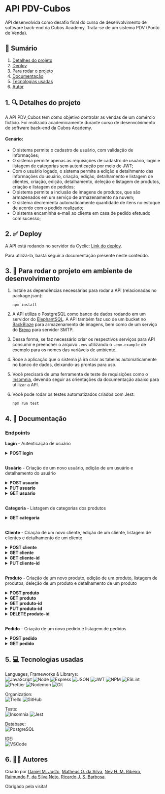 # API PDV-Cubos

API desenvolvida como desafio final do curso de desenvolvimento de software back-end da Cubos Academy. Trata-se de um sistema PDV (Ponto de Venda).

## 📜 Sumário

1. [Detalhes do projeto](https://github.com/iadevmatth/desafio-backend-modulo-05-sistema-pdv-b2b-ifood-t04#1--detalhes-do-projeto)
2. [Deploy](https://github.com/iadevmatth/desafio-backend-modulo-05-sistema-pdv-b2b-ifood-t04#2--deploy)
3. [Para rodar o projeto](https://github.com/iadevmatth/desafio-backend-modulo-05-sistema-pdv-b2b-ifood-t04#3--para-rodar-o-projeto)
4. [Documentação](https://github.com/iadevmatth/desafio-backend-modulo-05-sistema-pdv-b2b-ifood-t04#4--documenta%C3%A7%C3%A3o)
5. [Tecnologias usadas](https://github.com/iadevmatth/desafio-backend-modulo-05-sistema-pdv-b2b-ifood-t04#5--tecnologias-usadas)
6. [Autor](https://github.com/iadevmatth/desafio-backend-modulo-05-sistema-pdv-b2b-ifood-t04#6--autores)

## 1. 🔍 Detalhes do projeto

A API PDV_Cubos tem como objetivo controlar as vendas de um comércio fictício. Foi realizado academicamente durante curso de desenvolvimento de software back-end da Cubos Academy.

#### Cenário:

- O sistema permite o cadastro de usuário, com validação de informações;
- O sistema permite apenas as requisições de cadastro de usuário, login e listagem de categorias sem autenticação por meio de JWT;
- Com o usuário logado, o sistema permite a edição e detalhmento das informações do usuário, criação, edição, detalhamento e listagem de clientes, criação, edição, detalhamento, deleção e listagem de produtos, criação e listagem de pedidos;
- O sistema permite a inclusão de imagens de produtos, que são armazenados em um serviço de armazenamento na nuvem;
- O sistema decrementa automaticamente quantidade de itens no estoque de acordo com o pedido realizado;
- O sistema encaminha e-mail ao cliente em casa de pedido efetuado com sucesso;

## 2. ✅ Deploy

A API está rodando no servidor da Cyclic: [Link do deploy](https://pdv-deploy-cubos.cyclic.app).

Para utilizá-la, basta seguir a documentação presente neste conteúdo.

## 3. 🔌 Para rodar o projeto em ambiente de desenvolvimento

1. Instale as dependências necessárias para rodar a API (relacionadas no package.json):

   ```
   npm install
   ```

2. A API utiliza o PostgreSQL como banco de dados rodando em um servidor do [ElephantSQL](https://www.elephantsql.com/). A API também faz uso de um bucket no [BackBlaze](https://www.backblaze.com/) para armazenamento de imagens, bem como de um serviço do [Brevo](https://www.brevo.com/pt/) para servidor SMTP.

3. Dessa forma, se faz necessário criar os respectivos serviços para API consumir e preencher o arquivo `.env` utilizando o `.env.example` de exemplo para os nomes das variáveis de ambiente.

4. Rode a aplicação que o sistema já irá criar as tabelas automaticamente no banco de dados, deixando-as prontas para uso.

5. Você precisará de uma ferramenta de teste de requisições como o [Insomnia](https://insomnia.rest/), devendo seguir as orientações da documentação abaixo para utilizar a API.

6. Você pode rodar os testes automatizados criados com Jest:
   ```
   npm run test
   ```

## 4. 📖 Documentação

### Endpoints

**Login** - Autenticação de usuário <br/>

<details>
<summary><b>POST login</b></summary>

Logar com um usuário por meio de `email` e `password`. Retorna um token JWT para ser utilizado nas requisições.

**Request**

| **Nome** | **Obrigatório** | **Tipo** | **Descrição**     |
| :------- | :-------------- | :------- | :---------------- |
| email    | sim             | `string` | E-mail do usuário |
| password | sim             | `string` | Senha do usuário  |

> **_NOTA:_** Não é necessário enviar Token JWT via Authorization Header.

Exemplo de requisição:

```json
{
  "email": "fulano@email.com",
  "senha": "password"
}
```

**Response**

Sucesso

```json
{
  "type": "Bearer",
  "token": "abcdefghijklmno.abcdefghijklmnopqrstuvwxyz.abcdefghijklmnop"
}
```

`status: 200` <br /><br /> Erro comum

```json
{
  "message": "Invalid email and/or password."
}
```

`status: 401`

</details>
<br/>

**Usuário** - Criação de um novo usuário, edição de um usuário e detalhamento do usuário <br/>

<details>
<summary><b>POST usuario</b></summary>

Criar um usuário para poder utilizar a API e jogar D&D.

**Request**

| **Nome** | **Obrigatório** | **Tipo** | **Descrição**    |
| :------- | :-------------- | :------- | :--------------- |
| nome     | sim             | `string` | Nome do usuário  |
| email    | sim             | `string` | Email do usuário |
| senha    | sim             | `string` | Senha do usuário |

> **_NOTA:_** Não é necessário enviar Token JWT via Authorization Header.

Exemplo de requisição:

```json
{
  "nome": "Fulano",
  "email": "fulano@email.com",
  "senha": "password"
}
```

**Response**

Sucesso

```json
{
  "id": 1,
  "name": "Fulano",
  "email": "fulano@email.com"
}
```

`status: 201` <br /><br /> Erros comuns

```json
{
  "message": "Email already exists."
}
```

`status: 400`

```json
{
  "message": "The password must at least 6 characters"
}
```

`status: 400`

</details>

<details>
<summary><b>PUT usuario</b></summary>

Editar um usuário. Apenas nome e e-mail podem ser editados (ou apenas um dos dois).

**Request**

| **Nome** | **Obrigatório** | **Tipo** | **Descrição**    |
| :------- | :-------------- | :------- | :--------------- |
| nome     | sim             | `string` | Nome do usuário  |
| email    | sim             | `string` | Email do usuário |
| senha    | sim             | `string` | Senha do usuário |

> **_NOTA:_** É necessário enviar Token JWT via Authorization Header.

Exemplo de requisição:

```json
{
  "name": "Fulano Editado",
  "email": "fulano.editado@email.com",
  "password": "password"
}
```

**Response**

Sucesso <br/> `no body returned for response` <br/> `status: 204` <br/><br/> Erros comuns

```json
{
  "message": "Email already in use"
}
```

`status: 400`

</details>

<details>
<summary><b>GET usuario</b></summary>

Detalhar um usuário. O `id` é enviado automaticamente com o token.

**Request**

`Não é necessário enviar dados na requisição`

> **_NOTA:_** É necessário enviar Token JWT via Authorization Header.

**Response**

Sucesso

```json
{
  "id": 1,
  "name": "Fulano",
  "email": "fulano@email.com"
}
```

`status: 200` <br /> Erros comuns

```json
{
  "message": "User not found."
}
```

`status: 404`

</details>
<br/>

**Categoria** - Listagem de categorias dos produtos <br/>

<details>
<summary><b>GET categoria</b></summary>

Listar categorias.

**Request**

`Não é necessário enviar dados na requisição`

> **_NOTA:_** Não é necessário enviar Token JWT via Authorization Header.

**Response**

Sucesso

```json
[
  {
    "id": 1,
    "descricao": "Informática"
  },
  {
    "id": 2,
    "descricao": "Celulares"
  },
  {
    "id": 3,
    "descricao": "Beleza e Perfumaria"
  }
]
```

`status: 200`

Sucesso sem retorno

```json
[]
```

`status: 200` <br/>

</details>
<br/>

**Cliente** - Criação de um novo cliente, edição de um cliente, listagem de clientes e detalhamento de um cliente <br/>

<details>
<summary><b>POST cliente</b></summary>

Criar um cliente.

**Request**

| **Nome** | **Obrigatório** | **Tipo** | **Descrição**                 |
| :------- | :-------------- | :------- | :---------------------------- |
| nome     | sim             | `string` | Nome do usuário               |
| email    | sim             | `string` | Email do usuário              |
| cpf      | sim             | `string` | CPF do usuário                |
| cep      | não             | `string` | CEP do endereço do usuário    |
| rua      | não             | `string` | Rua do endereço do usuário    |
| numero   | não             | `string` | Número do endereço do usuário |
| bairro   | não             | `string` | Bairro do endereço do usuário |
| cidade   | não             | `string` | Cidade do endereço do usuário |
| estado   | não             | `string` | Estado do endereço do usuário |

> **_NOTA:_** É necessário enviar Token JWT via Authorization Header.

Exemplo de requisição:

```json
{
  "nome": "Ciclano",
  "email": "ciclano@gmail.com",
  "cpf": "12345678911",
  "cep": "12345678",
  "rua": "Rua 1",
  "numero": "11-A",
  "bairro": "Bairro 1",
  "cidade": "Cidade 1",
  "estado": "Estado 1"
}
```

**Response**

Sucesso

```json
{
  "id": 3,
  "nome": "Ciclano",
  "email": "ciclano@gmail.com",
  "cpf": "12345678911",
  "cep": "12345678",
  "rua": "Rua 1",
  "numero": "11-A",
  "bairro": "Bairro 1",
  "cidade": "Cidade 1",
  "estado": "Estado 1"
}
```

`status: 201` <br /><br /> Erros comuns

```json
{
  "message": "Client already exists."
}
```

`status: 400`

</details>

<details>
<summary><b>GET cliente</b></summary>

Listar clientes.

**Request**

`Não é necessário enviar dados na requisição`

> **_NOTA:_** É necessário enviar Token JWT via Authorization Header.

**Response**

Sucesso

```json
[
  {
    "id": 1,
    "nome": "Beltrano",
    "email": "beltrano@email.com",
    "cpf": "12345678910",
    "cep": null,
    "rua": null,
    "numero": null,
    "bairro": null,
    "cidade": null,
    "estado": null
  },
  {
    "id": 2,
    "nome": "Ciclano",
    "email": "ciclano@gmail.com",
    "cpf": "12345678911",
    "cep": "12345678",
    "rua": "Rua 1",
    "numero": "11-A",
    "bairro": "Bairro 1",
    "cidade": "Cidade 1",
    "estado": "Estado 1"
  }
]
```

`status: 200`

Sucesso sem retorno

```json
[]
```

`status: 200` <br/>

</details>

<details>
<summary><b>GET cliente-id</b></summary>

Detalhar um personagem. O `id` deve ser enviado na url.

**Request**

| **Nome** | **Obrigatório** | **Tipo** | **Descrição**                    |
| :------- | :-------------- | :------- | :------------------------------- |
| id       | sim             | `number` | **Enviar via parâmetro de rota** |

> **_NOTA:_** É necessário enviar Token JWT via Authorization Header.

**Response**

Sucesso

```json
{
  "id": 2,
  "nome": "Ciclano",
  "email": "ciclano@gmail.com",
  "cpf": "12345678911",
  "cep": "12345678",
  "rua": "Rua 1",
  "numero": "11-A",
  "bairro": "Bairro 1",
  "cidade": "Cidade 1",
  "estado": "Estado 1"
}
```

`status: 200`

Erros comuns

```json
{
  "message": "Client not found."
}
```

`status: 404`

</details>

<details>
<summary><b>PUT cliente-id</b></summary>

Alterar os dados do cliente. O `id` deve ser enviado na url.

**Request**

| **Nome** | **Obrigatório** | **Tipo** | **Descrição**                    |
| :------- | :-------------- | :------- | :------------------------------- |
| id       | sim             | `number` | **Enviar via parâmetro de rota** |
| nome     | sim             | `string` | Nome do usuário                  |
| email    | sim             | `string` | Email do usuário                 |
| cpf      | sim             | `string` | CPF do usuário                   |
| cep      | não             | `string` | CEP do endereço do usuário       |
| rua      | não             | `string` | Rua do endereço do usuário       |
| numero   | não             | `string` | Número do endereço do usuário    |
| bairro   | não             | `string` | Bairro do endereço do usuário    |
| cidade   | não             | `string` | Cidade do endereço do usuário    |
| estado   | não             | `string` | Estado do endereço do usuário    |

> **_NOTA:_** É necessário enviar Token JWT via Authorization Header.

Exemplo de requisição:

```json
{
  "nome": "Ciclano Editado",
  "email": "ciclano.editado@gmail.com",
  "cpf": "12345678911",
  "cep": "12345678",
  "rua": "Rua 1",
  "numero": "11-A",
  "bairro": "Bairro 1",
  "cidade": "Cidade 1",
  "estado": "Estado 1"
}
```

**Response**

Sucesso <br/> `no body returned for response` <br/> `status: 204` <br/><br/>

Erros comuns

```json
{
  "message": "Client not found."
}
```

`status: 404`

```json
{
  "message": "Email already exists."
}
```

`status: 400`

```json
{
  "message": "CPF already exists."
}
```

`status: 400`

</details>
<br/>

**Produto** - Criação de um novo produto, edição de um produto, listagem de produtos, deleção de um produto e detalhamento de um produto <br/>

<details>
<summary><b>POST produto</b></summary>

Criar um produto.

**Request**

| **Nome**           | **Obrigatório** | **Tipo** | **Descrição**                  |
| :----------------- | :-------------- | :------- | :----------------------------- |
| descricao          | sim             | `string` | Descrição do produto           |
| quantidade_estoque | sim             | `number` | Quantidade de itens no estoque |
| valor              | sim             | `number` | Valor do produto (em centavos) |
| categoria_id       | sim             | `number` | Id da categoria do produto     |
| produto_imagem     | não             | `file`   | Arquivo de imagem do produto   |

> **_NOTA:_** É necessário enviar Token JWT via Authorization Header.

**Response**

Sucesso

```json
{
  "id": 1,
  "descricao": "Teclado",
  "quantidade_estoque": 50,
  "valor": 10000,
  "categoria_id": 1,
  "produto_imagem": "url_da_imagem"
}
```

`status: 201` <br /><br /> Erros comuns

```json
{
  "message": "Category not found."
}
```

`status: 404`

```json
{
  "message": "Description already exists."
}
```

`status: 400`

</details>

<details>
<summary><b>GET produto</b></summary>

Listar produtos. Pode ser passado um parâmetro query `categoria_id` para listar apenas os produtos de uma categoria específica.

**Request**

| **Nome**     | **Obrigatório** | **Tipo** | **Descrição**                             |
| :----------- | :-------------- | :------- | :---------------------------------------- |
| categoria_id | não             | `number` | **Enviar via parâmetro de query na rota** |

> **_NOTA:_** É necessário enviar Token JWT via Authorization Header.

Exemplo de requisição:

`url/produto?categoria_id=1`

**Response**

Sucesso

```json
[
  {
    "id": 1,
    "descricao": "Teclado X",
    "quantidade_estoque": 25,
    "valor": 10000,
    "categoria_id": 1,
    "produto_imagem": "url/Teclado_X/teclado_x.png"
  },
  {
    "id": 2,
    "descricao": "Teclado Y",
    "quantidade_estoque": 48,
    "valor": 20000,
    "categoria_id": 1,
    "produto_imagem": "url/Teclado_Y/teclado_y.png"
  }
]
```

`status: 200`

Sucesso sem retorno

```json
[]
```

`status: 200` <br/>

</details>

<details>
<summary><b>GET produto-id</b></summary>

Detalhar um produto. O `id` deve ser enviado na url.

**Request**

| **Nome** | **Obrigatório** | **Tipo** | **Descrição**                    |
| :------- | :-------------- | :------- | :------------------------------- |
| id       | sim             | `number` | **Enviar via parâmetro de rota** |

> **_NOTA:_** É necessário enviar Token JWT via Authorization Header.

**Response**

Sucesso

```json
{
  "id": 1,
  "descricao": "Teclado X",
  "quantidade_estoque": 25,
  "valor": 10000,
  "categoria_id": 1
}
```

`status: 200`

Erros comuns

```json
{
  "message": "Product not found."
}
```

`status: 404`

</details>

<details>
<summary><b>PUT produto-id</b></summary>

Alterar os dados do produto. O `id` deve ser enviado na url.

**Request**

| **Nome**           | **Obrigatório** | **Tipo** | **Descrição**                    |
| :----------------- | :-------------- | :------- | :------------------------------- |
| id                 | sim             | `number` | **Enviar via parâmetro de rota** |
| descricao          | sim             | `string` | Descrição do produto             |
| quantidade_estoque | sim             | `number` | Quantidade de itens no estoque   |
| valor              | sim             | `number` | Valor do produto (em centavos)   |
| categoria_id       | sim             | `number` | Id da categoria do produto       |
| produto_imagem     | não             | `file`   | Arquivo de imagem do produto     |

> **_NOTA:_** É necessário enviar Token JWT via Authorization Header.

**Response**

Sucesso <br/> `no body returned for response` <br/> `status: 204` <br/><br/>

Erros comuns

```json
{
  "message": "Product not found."
}
```

`status: 404`

```json
{
  "message": "Category not found."
}
```

`status: 404`

```json
{
  "message": "Description already exists."
}
```

`status: 400`

</details>

<details>
<summary><b>DELETE produto-id</b></summary>

Deletar um produto. O `id` deve ser enviado na url.

**Request**

| **Nome** | **Obrigatório** | **Tipo** | **Descrição**                    |
| :------- | :-------------- | :------- | :------------------------------- |
| id       | sim             | `number` | **Enviar via parâmetro de rota** |

> **_NOTA:_** É necessário enviar Token JWT via Authorization Header.

**Response**

Sucesso  
`no body returned for response` <br/> `status: 204` <br/>

Erros comuns

```json
{
  "message": "Product not found."
}
```

`status: 404`

```json
{
  "message": "This product is linked to an order."
}
```

`status: 400`

</details>
<br/>

**Pedido** - Criação de um novo pedido e listagem de pedidos <br/>

<details>
<summary><b>POST pedido</b></summary>

Criar um pedido.

**Request**

| **Nome**           | **Obrigatório** | **Tipo** | **Descrição**                             |
| :----------------- | :-------------- | :------- | :---------------------------------------- |
| cliente_id         | sim             | `number` | Id do cliente                             |
| observacao         | não             | `string` | Observação para o pedido                  |
| pedido_produtos    | sim             | `array`  | Array com produtos relacionados ao pedido |
| produto_id         | sim             | `number` | Id do produto                             |
| quantidade_produto | sim             | `number` | Quantidade de itens do produto            |

> **_NOTA:_** É necessário enviar Token JWT via Authorization Header.

Exemplo de requisição:

```json
{
  "cliente_id": 1,
  "observacao": "Em caso de ausência recomendo deixar com algum vizinho",
  "pedido_produtos": [
    {
      "produto_id": 1,
      "quantidade_produto": 10
    },
    {
      "produto_id": 2,
      "quantidade_produto": 20
    }
  ]
}
```

**Response**

Sucesso

```json
{
  "pedido": {
    "id": 1,
    "cliente_id": 1,
    "observacao": "Em caso de ausência recomendo deixar com algum vizinho",
    "valor_total": 100000
  },
  "pedido_produtos": [
    {
      "id": 1,
      "pedido_id": 1,
      "produto_id": 1,
      "quantidade_produto": 10,
      "valor_produto": 5000
    },
    {
      "id": 2,
      "pedido_id": 1,
      "produto_id": 2,
      "quantidade_produto": 20,
      "valor_produto": 2500
    }
  ]
}
```

`status: 201` <br /><br /> Erros comuns

```json
{
  "message": "Client not found."
}
```

`status: 404`

```json
{
  "message": "Product not found."
}
```

`status: 404`

```json
{
  "message": "Insufficient stock."
}
```

`status: 400`

</details>

<details>
<summary><b>GET pedido</b></summary>

Listar pedidos. Pode ser passado um parâmetro query `cliente_id` para listar apenas os pedidos de um cliente específico.

**Request**

| **Nome**   | **Obrigatório** | **Tipo** | **Descrição**                             |
| :--------- | :-------------- | :------- | :---------------------------------------- |
| cliente_id | não             | `number` | **Enviar via parâmetro de query na rota** |

> **_NOTA:_** É necessário enviar Token JWT via Authorization Header.

Exemplo de requisição:

`url/pedido?cliente_id=1`

**Response**

Sucesso

```json
[
  {
    "pedido": {
      "id": 1,
      "cliente_id": 1,
      "observacao": "Em caso de ausência recomendo deixar com algum vizinho",
      "valor_total": 100000
    },
    "pedido_produtos": [
      {
        "id": 1,
        "pedido_id": 1,
        "produto_id": 1,
        "quantidade_produto": 10,
        "valor_produto": 5000
      },
      {
        "id": 2,
        "pedido_id": 1,
        "produto_id": 2,
        "quantidade_produto": 20,
        "valor_produto": 2500
      }
    ]
  },
  {
    "pedido": {
      "id": 2,
      "cliente_id": 1,
      "observacao": "Em caso de ausência recomendo deixar com algum vizinho",
      "valor_total": 10000
    },
    "pedido_produtos": [
      {
        "id": 3,
        "pedido_id": 2,
        "produto_id": 1,
        "quantidade_produto": 1,
        "valor_produto": 5000
      },
      {
        "id": 4,
        "pedido_id": 2,
        "produto_id": 2,
        "quantidade_produto": 2,
        "valor_produto": 2500
      }
    ]
  }
]
```

`status: 200`

Sucesso sem retorno

```json
[]
```

`status: 200` <br/>

</details>

## 5. 💻 Tecnologias usadas

Languages, Frameworks & Librarys:  
![JavaScript](https://img.shields.io/badge/JavaScript-323330?style=for-the-badge&logo=javascript&logoColor=F7DF1E) ![Node](https://img.shields.io/badge/Node.js-339933?style=for-the-badge&logo=nodedotjs&logoColor=white) ![Express](https://img.shields.io/badge/Express.js-000000?style=for-the-badge&logo=express&logoColor=white) ![JSON](https://img.shields.io/badge/json-5E5C5C?style=for-the-badge&logo=json&logoColor=white) ![JWT](https://img.shields.io/badge/JWT-000000?style=for-the-badge&logo=JSON%20web%20tokens&logoColor=white) ![NPM](https://img.shields.io/badge/npm-CB3837?style=for-the-badge&logo=npm&logoColor=white) ![ESLint](https://img.shields.io/badge/eslint-3A33D1?style=for-the-badge&logo=eslint&logoColor=white) ![Prettier](https://img.shields.io/badge/prettier-1A2C34?style=for-the-badge&logo=prettier&logoColor=F7BA3E) ![Nodemon](https://img.shields.io/badge/NODEMON-%23323330.svg?style=for-the-badge&logo=nodemon&logoColor=%BBDEAD) ![Git](https://img.shields.io/badge/git-%23F05033.svg?style=for-the-badge&logo=git&logoColor=white)

Organization:  
![Trello](https://img.shields.io/badge/Trello-0052CC?style=for-the-badge&logo=trello&logoColor=white) ![GitHub](https://img.shields.io/badge/github-%23121011.svg?style=for-the-badge&logo=github&logoColor=white)

Tests:  
![Insomnia](https://img.shields.io/badge/Insomnia-5849be?style=for-the-badge&logo=Insomnia&logoColor=white) ![Jest](https://img.shields.io/badge/Jest-C21325?style=for-the-badge&logo=jest&logoColor=white)

Database:  
![PostgreSQL](https://img.shields.io/badge/PostgreSQL-316192?style=for-the-badge&logo=postgresql&logoColor=white)

IDE:  
![VSCode](https://img.shields.io/badge/VSCode-0078D4?style=for-the-badge&logo=visual%20studio%20code&logoColor=white)

## 6. 👨‍💻 Autores

Criado por [Daniel M. Justo](https://www.linkedin.com/in/danielmjusto/), [Matheus O. da Silva](https://www.linkedin.com/in/matheusdevbackend/), [Ney H. M. Ribeiro](https://www.linkedin.com/in/neyhiwerson/), [Raimundo F. da Silva Neto](https://www.linkedin.com/in/raimundo-ferreira-silva-neto/), [Ricardo J. S. Barbosa](https://www.linkedin.com/in/ricardo-santos-barbosa1/).

Obrigado pela visita!
